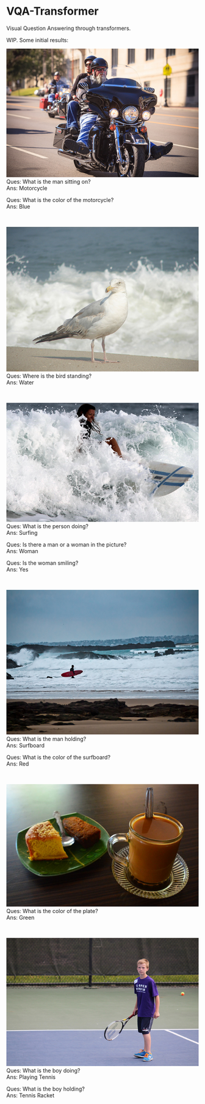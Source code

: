 # VQA-Transformer
Visual Question Answering through transformers.

WIP. Some initial results:


![Alt text](images/000000131494.jpg?raw=true "Title")  
Ques: What is the man sitting on?  
Ans: Motorcycle  

Ques: What is the color of the motorcycle?  
Ans: Blue  

<br />

![Alt text](images/000000404568.jpg?raw=true "Title")  
Ques: Where is the bird standing?  
Ans: Water  

<br />

![Alt text](images/000000278967.jpg?raw=true "Title")  
Ques: What is the person doing?    
Ans: Surfing  
  
Ques: Is there a man or a woman in the picture?  
Ans: Woman  

Ques: Is the woman smiling?  
Ans: Yes  

<br />

![Alt text](images/000000550432.jpg?raw=true "Title")  
Ques: What is the man holding?  
Ans: Surfboard  

Ques: What is the color of the surfboard?  
Ans: Red  

<br />

![Alt text](images/000000404209.jpg?raw=true "Title")    
Ques: What is the color of the plate?  
Ans: Green  

<br />
  
![Alt text](images/000000133927.jpg?raw=true "Title")    
Ques: What is the boy doing?  
Ans: Playing Tennis  

Ques: What is the boy holding?  
Ans: Tennis Racket  
